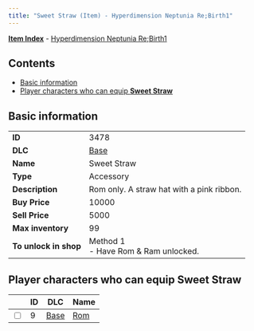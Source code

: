 ```yaml
---
title: "Sweet Straw (Item) - Hyperdimension Neptunia Re;Birth1"
---
```


[**Item Index**](/neptunia/rb1/item/index.html) - [Hyperdimension Neptunia Re;Birth1](/neptunia/rb1)

## Contents

- [Basic information](#basic-information)
- [Player characters who can equip **Sweet Straw**](#player-characters-who-can-equip-sweet-straw)

## Basic information

|   |   |
| -- | -- |
| **ID** | 3478 |
| **DLC** | [Base](/neptunia/rb1/dlc/1-base.html) |
| **Name** | Sweet Straw |
| **Type** | Accessory |
| **Description** | Rom only. A straw hat with a pink ribbon. |
| **Buy Price** | 10000 |
| **Sell Price** | 5000 |
| **Max inventory** | 99 |
| **To unlock in shop** | Method 1<br />- Have Rom & Ram unlocked. |


## Player characters who can equip **Sweet Straw**

|    | ID | DLC | Name |
| -- | -- | --- | ---- |
| <input type="checkbox" id="rb1-player-1-9" class="trackbox" /> | 9 | [Base](/neptunia/rb1/dlc/1-base.html) | [Rom](/neptunia/rb1/player/1-9-rom.html) |
